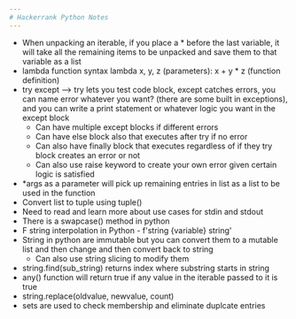 ```yaml
---
# Hackerrank Python Notes
---
```


- When unpacking an iterable, if you place a * before the last variable, it will take all the remaining items to be unpacked and save them to that variable as a list
- lambda function syntax lambda x, y, z (parameters): x + y * z (function definition)
- try except --> try lets you test code block, except catches errors, you can name error whatever you want? (there are some built in exceptions), and you can write a print statement or whatever logic you want in the  except block
    - Can have multiple except blocks if different errors
    - Can have else block also that executes after try if no error
    - Can also have finally block that executes regardless of if they try block creates an error or not
    - Can also use raise keyword to create your own error given certain logic is satisfied
- *args as a parameter will pick up remaining entries in list as a list to be used in the function
- Convert list to tuple using tuple()
- Need to read and learn more about use cases for stdin and stdout
- There is a swapcase() method in python
- F string interpolation in Python - f'string {variable} string'
- String in python are immutable but you can convert them to a mutable list and then change and then convert back to string
    - Can also use string slicing to modify them
- string.find(sub_string) returns index where substring starts in string
- any() function will return true if any value in the iterable passed to it is true
- string.replace(oldvalue, newvalue, count)
- sets are used to check membership and eliminate duplcate entries